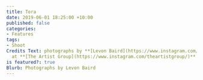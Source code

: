 ```yaml
---
title: Tora
date: 2019-06-01 18:25:00 +10:00
published: false
categories:
- Features
tags:
- Shoot
Credits Text: photographs by **[Levon Baird](https://www.instagram.com/levonbaird/)**
  at **[The Artist Group](https://www.instagram.com/theartistgroup/)**
is featured?: true
Blurb: Photographs by Levon Baird
---
```


